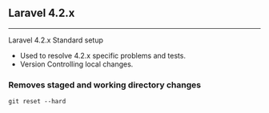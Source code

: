 ## Laravel 4.2.x
------------------------
Laravel 4.2.x Standard setup
- Used to resolve 4.2.x specific problems and tests.
- Version Controlling local changes.


### Removes staged and working directory changes
```
git reset --hard
```
